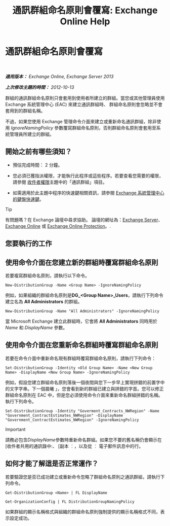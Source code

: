 ﻿---
title: '通訊群組命名原則會覆寫: Exchange Online Help'
TOCTitle: 通訊群組命名原則會覆寫
ms:assetid: 9eb23fc9-3f59-4d09-9077-85c89a051ee0
ms:mtpsurl: https://technet.microsoft.com/zh-tw/library/JJ218685(v=EXCHG.150)
ms:contentKeyID: 50472345
ms.date: 05/23/2018
mtps_version: v=EXCHG.150
ms.translationtype: MT
---

# 通訊群組命名原則會覆寫

 

_**適用版本：** Exchange Online, Exchange Server 2013_

_**上次修改主題的時間：** 2012-10-13_

群組的通訊群組命名原則只會套用到使用者所建立的群組。當您或其他管理員使用 Exchange 系統管理中心 (EAC) 來建立通訊群組時、 群組命名原則會忽略並不會套用到的群組名稱。

不過，如果您使用 Exchange 管理命令介面來建立或重新命名通訊群組，除非使用 *IgnoreNamingPolicy* 參數覆寫群組命名原則，否則群組命名原則會套用至系統管理員所建立的群組。

## 開始之前有哪些須知？

  - 預估完成時間： 2 分鐘。

  - 您必須已獲指派權限，才能執行此程序或這些程序。若要查看您需要的權限，請參閱 [收件者權限](recipients-permissions-exchange-2013-help.md)主題中的「通訊群組」項目。

  - 如需適用於此主題中程序的快速鍵相關資訊，請參閱 [Exchange 系統管理中心的鍵盤快速鍵](keyboard-shortcuts-in-the-exchange-admin-center-exchange-online-protection-help.md)。


> [!TIP]  
> 有問題嗎？在 Exchange 論壇中尋求協助。 論壇的網址為：<a href="https://go.microsoft.com/fwlink/p/?linkid=60612">Exchange Server</a>、 <a href="https://go.microsoft.com/fwlink/p/?linkid=267542">Exchange Online</a> 或 <a href="https://go.microsoft.com/fwlink/p/?linkid=285351">Exchange Online Protection</a>。.




## 您要執行的工作

## 使用命令介面在您建立新的群組時覆寫群組命名原則

若要複寫群組命名原則，請執行以下命令。

    New-DistributionGroup -Name <Group Name> -IgnoreNamingPolicy

例如，如果組織的群組命名原則是**DG\_\<Group Name\>\_Users**，請執行下列命令建立名為 **All Administrators** 的群組。

    New-DistributionGroup -Name "All Administrators" -IgnoreNamingPolicy

當 Microsoft Exchange 建立此群組時，它會將 **All Administrators** 同時用於 *Name* 和 *DisplayName* 參數。

## 使用命令介面在您重新命名群組時覆寫群組命名原則

若要在命令介面中重新命名現有群組時覆寫群組命名原則，請執行下列命令：

    Set-DistributionGroup -Identity <Old Group Name> -Name <New Group Name> -DisplayName <New Group Name> -IgnoreNamingPolicy

例如，假設您建立群組命名原則落後一個夜間與您下一步早上實現拼錯的前置字中的文字字串。下一個晨曦 」，您會看到新的群組已建立與拼錯的字首。您可以修正群組命名原則在 EAC 中，但是您必須使用命令介面來重新命名群組拼錯的名稱。執行下列命令。

    Set-DistributionGroup -Identity "Goverment_Contracts_NWRegion" -Name "Government_ContractEstimates_NWRegion" -DisplayName "Government_ContractEstimates_NWRegion" -IgnoreNamingPolicy


> [!IMPORTANT]  
> 請務必包含<em>DisplayName</em>參數時重新命名群組。如果您不要的舊名稱仍會顯示在 [收件者共用的通訊錄中:、 [副本 ︰，以及從 ︰ 電子郵件訊息中的行。




## 如何才能了解這是否正常運作？

若要驗證您是否已成功建立或重新命令忽略了群組命名原則之通訊群組，請執行下列命令。

    Get-DistributionGroup <Name> | FL DisplayName

    Get-OrganizationConfig | FL DistributionGroupNamingPolicy

如果群組的顯示名稱格式與組織的群組命名原則強制提供的顯示名稱格式不同，表示設定成功。

